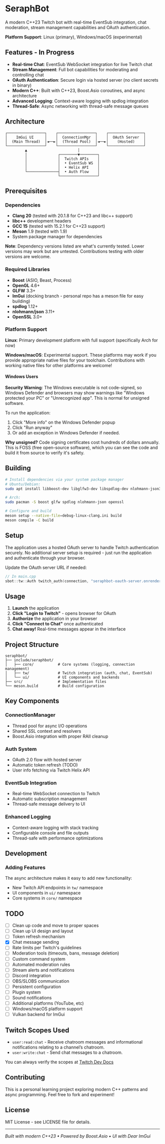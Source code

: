 # SeraphBot

A modern C++23 Twitch bot with real-time EventSub integration, chat moderation, stream management capabilities and OAuth authentication.

**Platform Support**: Linux (primary), Windows/macOS (experimental)

## Features - In Progress

- **Real-time Chat**: EventSub WebSocket integration for live Twitch chat
- **Stream Management**: Full bot capabilities for moderating and controlling chat
- **OAuth Authentication**: Secure login via hosted server (no client secrets in binary)
- **Modern C++**: Built with C++23, Boost.Asio coroutines, and async architecture
- **Advanced Logging**: Context-aware logging with spdlog integration
- **Thread-Safe**: Async networking with thread-safe message queues

## Architecture

```
┌─────────────────┐    ┌─────────────────┐    ┌────────────────┐
│    ImGui UI     │    │  ConnectionMgr  │    │  OAuth Server  │
│  (Main Thread)  │◄──►│  (Thread Pool)  │◄──►│    (Hosted)    │
└─────────────────┘    └─────────────────┘    └────────────────┘
         ▲                       │
         │              ┌────────▼────────┐
         │              │  Twitch APIs    │
         │              │  • EventSub WS  │
         │              │  • Helix API    │
         └──────────────┤  • Auth Flow    │
                        └─────────────────┘
```

## Prerequisites

### Dependencies
- **Clang 20** (tested with 20.1.8 for C++23 and libc++ support)
- **libc++** development headers
- **GCC 15** (tested with 15.2.1 for C++23 support)
- **Meson** 1.9 (tested with 1.9)
- System package manager for dependencies

**Note**: Dependency versions listed are what's currently tested. Lower versions may work but are untested. Contributions testing with older versions are welcome.

### Required Libraries
- **Boost** (ASIO, Beast, Process)
- **OpenGL** 4.6+
- **GLFW** 3.3+
- **ImGui** (docking branch - personal repo has a meson file for easy building)
- **spdlog** 1.12+
- **nlohmann/json** 3.11+
- **OpenSSL** 3.0+

### Platform Support

**Linux**: Primary development platform with full support (specifically Arch for now)

**Windows/macOS**: Experimental support. These platforms may work if you provide appropriate native files for your toolchain. Contributions with working native files for other platforms are welcome!

#### Windows Users

**Security Warning**: The Windows executable is not code-signed, so Windows Defender and browsers may show warnings like "Windows protected your PC" or "Unrecognized app". This is normal for unsigned software.

To run the application:
1. Click "More info" on the Windows Defender popup
2. Click "Run anyway"
3. Or add an exception in Windows Defender if needed.

**Why unsigned?** Code signing certificates cost hundreds of dollars annually. This is FOSS (free open-source software), which you can see the code and build it from source to verify it's safety.

## Building

```bash
# Install dependencies via your system package manager
# Ubuntu/Debian:
sudo apt install libboost-dev libglfw3-dev libspdlog-dev nlohmann-json3-dev libssl-dev

# Arch:
sudo pacman -S boost glfw spdlog nlohmann-json openssl

# Configure and build
meson setup --native-file=debug-linux-clang.ini build
meson compile -C build
```

## Setup

The application uses a hosted OAuth server to handle Twitch authentication securely. No additional server setup is required - just run the application and authenticate through your browser.

Update the OAuth server URL if needed:
```cpp
// In main.cpp
sbot::tw::Auth twitch_auth(connection, "seraphbot-oauth-server.onrender.com");
```

## Usage

1. **Launch** the application
2. **Click "Login to Twitch"** - opens browser for OAuth
3. **Authorize** the application in your browser
4. **Click "Connect to Chat"** once authenticated
5. **Chat away!** Real-time messages appear in the interface

## Project Structure

```
seraphbot/
├── include/seraphbot/
│   ├── core/           # Core systems (logging, connection management)
│   ├── tw/             # Twitch integration (auth, chat, EventSub)
│   └── ui/             # UI components and backends
├── src/                # Implementation files
└── meson.build         # Build configuration
```

## Key Components

### ConnectionManager
- Thread pool for async I/O operations
- Shared SSL context and resolvers
- Boost.Asio integration with proper RAII cleanup

### Auth System
- OAuth 2.0 flow with hosted server
- Automatic token refresh (TODO)
- User info fetching via Twitch Helix API

### EventSub Integration
- Real-time WebSocket connection to Twitch
- Automatic subscription management
- Thread-safe message delivery to UI

### Enhanced Logging
- Context-aware logging with stack tracking
- Configurable console and file outputs
- Thread-safe with performance optimizations

## Development

### Adding Features
The async architecture makes it easy to add new functionality:
- New Twitch API endpoints in `tw/` namespace
- UI components in `ui/` namespace
- Core systems in `core/` namespace

## TODO

- [ ] Clean up code and move to proper spaces
- [ ] Clean up UI design and layout
- [ ] Token refresh mechanism
- [x] Chat message sending
- [ ] Rate limits per Twitch's guidelines
- [ ] Moderation tools (timeouts, bans, message deletion)
- [ ] Custom command system
- [ ] Automated moderation rules
- [ ] Stream alerts and notifications
- [ ] Discord integration
- [ ] OBS/SLOBS communication
- [ ] Persistent configuration
- [ ] Plugin system
- [ ] Sound notifications
- [ ] Additional platforms (YouTube, etc)
- [ ] Windows/macOS platform support
- [ ] Vulkan backend for ImGui

## Twitch Scopes Used

- `user:read:chat` - Receive chatroom messages and informational notifications relating to a channel’s chatroom.
- `user:write:chat` - Send chat messages to a chatroom.

You can always verify the scopes at [Twitch Dev Docs](https://dev.twitch.tv/docs/authentication/scopes/)

## Contributing

This is a personal learning project exploring modern C++ patterns and async programming. Feel free to fork and experiment!

## License

MIT License - see LICENSE file for details.

---

*Built with modern C++23 • Powered by Boost.Asio • UI with Dear ImGui*
